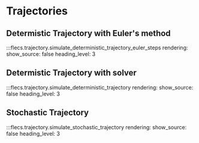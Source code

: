 # Trajectories

## Determistic Trajectory with Euler's method

:::flecs.trajectory.simulate_deterministic_trajectory_euler_steps
    rendering:
      show_source: false
      heading_level: 3

## Determistic Trajectory with solver

:::flecs.trajectory.simulate_deterministic_trajectory
    rendering:
      show_source: false
      heading_level: 3

## Stochastic Trajectory

:::flecs.trajectory.simulate_stochastic_trajectory
    rendering:
      show_source: false
      heading_level: 3
